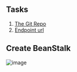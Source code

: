 

## Tasks

1. [The Git Repo](https://github.com/fatmaaliibrahim2022/image-filter-starter-code)
2. [Endpoint url](http://image-filter-starter-dev2.us-east-1.elasticbeanstalk.com/)


## Create BeanStalk
![image](https://user-images.githubusercontent.com/112644031/187954021-2451ff92-7b34-4d2f-8f3c-311f15ba8b67.png)




